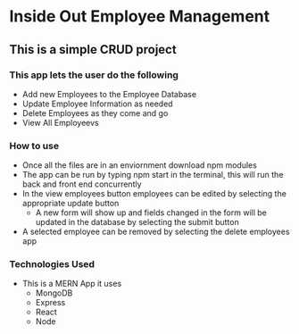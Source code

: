 # Inside Out Employee Management
## This is a simple CRUD project 
### This app lets the user do the following
* Add new Employees to the Employee Database
* Update Employee Information as needed
* Delete Employees as they come and go 
* View All Employeevs

### How to use
* Once all the files are in an enviornment download npm modules
* The app can be run by typing npm start in the terminal, this will run the back and front end concurrently 
* In the view employees button employees can be edited by selecting the appropriate update button
  * A new form will show up and fields changed in the form will be updated in the database by selecting the submit button
* A selected employee can be removed by selecting the delete employees app

### Technologies Used
* This is a MERN App it uses
  * MongoDB
  * Express
  * React
  * Node
